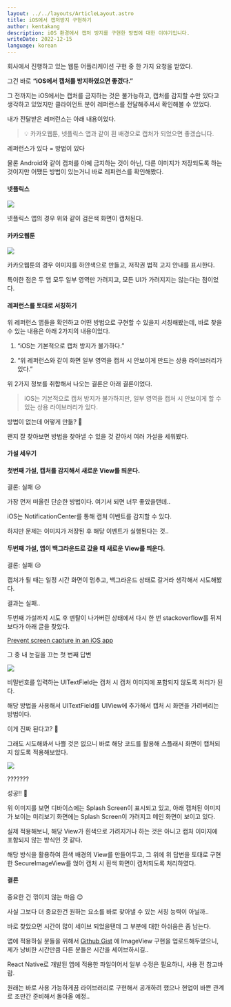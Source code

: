 ```yaml
---
layout: ../../layouts/ArticleLayout.astro
title: iOS에서 캡처방지 구현하기
author: kentakang
description: iOS 환경에서 캡처 방지를 구현한 방법에 대한 이야기입니다.
writeDate: 2022-12-15
language: korean
---
```


회사에서 진행하고 있는 웹툰 어플리케이션 구현 중 한 가지 요청을 받았다.

그건 바로 **“iOS에서 캡처를 방지하였으면 좋겠다.”**

그 전까지는 iOS에서는 캡처를 금지하는 것은 불가능하고, 캡처를 감지할 수만 있다고 생각하고 있었지만 클라이언트 분이 레퍼런스를 전달해주셔서 확인해볼 수 있었다.

내가 전달받은 레퍼런스는 아래 내용이었다.

> 💡 카카오웹툰, 넷플릭스 앱과 같이 흰 배경으로 캡처가 되었으면 좋겠습니다.

레퍼런스가 있다 = 방법이 있다

물론 Android와 같이 캡처를 아예 금지하는 것이 아닌, 다른 이미지가 저장되도록 하는 것이지만 어쨌든 방법이 있는거니 바로 레퍼런스를 확인해봤다.

#### 넷플릭스

![](https://cdn-images-1.medium.com/max/800/1*04svFhKrYDH6OxIlZQzKpg.png)

넷플릭스 앱의 경우 위와 같이 검은색 화면이 캡처된다.

#### 카카오웹툰

![](https://cdn-images-1.medium.com/max/800/1*gk_Gk9TNOGr5lH0ZBx0pTA.png)

카카오웹툰의 경우 이미지를 하얀색으로 만들고, 저작권 법적 고지 안내를 표시한다.

특이한 점은 두 앱 모두 일부 영역만 가려지고, 모든 UI가 가려지지는 않는다는 점이었다.

#### 레퍼런스를 토대로 서칭하기

위 레퍼런스 앱들을 확인하고 어떤 방법으로 구현할 수 있을지 서칭해봤는데, 바로 찾을 수 있는 내용은 아래 2가지의 내용이었다.

1. “iOS는 기본적으로 캡처 방지가 불가하다.”

2. “위 레퍼런스와 같이 화면 일부 영역을 캡처 시 안보이게 만드는 상용 라이브러리가 있다.”

위 2가지 정보를 취합해서 나오는 결론은 아래 결론이었다.

> iOS는 기본적으로 캡처 방지가 불가하지만, 일부 영역을 캡처 시 안보이게 할 수 있는 상용 라이브러리가 있다.

방법이 없는데 어떻게 만듦? 🤔

왠지 잘 찾아보면 방법을 찾아낼 수 있을 것 같아서 여러 가설을 세워봤다.

#### 가설 세우기

#### 첫번째 가설, 캡처를 감지해서 새로운 View를 띄운다.

결론: 실패 😥

가장 먼저 떠올린 단순한 방법이다. 여기서 되면 너무 좋았을탠데..

iOS는 NotificationCenter를 통해 캡처 이벤트를 감지할 수 있다.

하지만 문제는 이미지가 저장된 후 해당 이벤트가 실행된다는 것..

#### 두번째 가설, 앱이 백그라운드로 갔을 때 새로운 View를 띄운다.

결론: 실패 😥

캡처가 될 때는 일정 시간 화면이 멈추고, 백그라운드 상태로 갈거라 생각해서 시도해봤다.

결과는 실패..

두번째 가설까지 시도 후 멘탈이 나가버린 상태에서 다시 한 번 stackoverflow를 뒤져보다가 아래 글을 찾았다.

[Prevent screen capture in an iOS app](https://stackoverflow.com/questions/18680028/prevent-screen-capture-in-an-ios-app)

그 중 내 눈길을 끄는 첫 번째 답변

![](https://cdn-images-1.medium.com/max/800/1*RmPXPi-7s8AOisZtcAWi6Q.png)

비밀번호를 입력하는 UITextField는 캡처 시 캡처 이미지에 포함되지 않도록 처리가 된다.

해당 방법을 사용해서 UITextField를 UIView에 추가해서 캡처 시 화면을 가려버리는 방법이다.

이게 진짜 된다고? 🤔

그래도 시도해봐서 나쁠 것은 없으니 바로 해당 코드를 활용해 스플래시 화면이 캡처되지 않도록 적용해보았다.

![](https://cdn-images-1.medium.com/max/800/1*-a9DBQLovib4_vYYTZlXKg.png)

???????

성공!! 🥳

위 이미지를 보면 디바이스에는 Splash Screen이 표시되고 있고, 아래 캡처된 이미지가 보이는 미리보기 화면에는 Splash Screen이 가려지고 메인 화면이 보이고 있다.

실제 적용해보니, 해당 View가 흰색으로 가려지거나 하는 것은 아니고 캡처 이미지에 포함되지 않는 방식인 것 같다.

해당 방식을 활용하여 흰색 배경의 View를 만들어두고, 그 위에 위 답변을 토대로 구현한 SecureImageView를 얹어 캡처 시 흰색 화면이 캡처되도록 처리하였다.

#### 결론

중요한 건 꺾이지 않는 마음 😊

사실 그보다 더 중요한건 원하는 요소를 바로 찾아낼 수 있는 서칭 능력이 아닐까..

바로 찾았으면 시간이 많이 세이브 되었을탠데 그 부분에 대한 아쉬움은 좀 남는다.

앱에 적용하실 분들을 위해서 [Github Gist](https://gist.github.com/kentakang/7829d4c837900231b93ab8fbeb6628cc) 에 ImageView 구현을 업로드해두었으니, 제가 낭비한 시간만큼 다른 분들은 시간을 세이브하시길..

React Native로 개발된 앱에 적용한 파일이어서 일부 수정은 필요하니, 사용 전 참고바람.

원래는 바로 사용 가능하게끔 라이브러리로 구현해서 공개하려 했으나 현업이 바쁜 관계로 조만간 준비해서 돌아올 예정..
